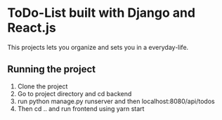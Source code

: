 # ToDo-List built with Django and React.js
This projects lets you organize and sets you in a everyday-life.

## Running the project
1. Clone the project
2. Go to project directory and cd backend
3. run python manage.py runserver and then localhost:8080/api/todos
4. Then cd .. and run frontend using yarn start








